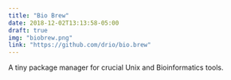```yaml
---
title: "Bio Brew"
date: 2018-12-02T13:13:58-05:00
draft: true
img: "biobrew.png"
link: "https://github.com/drio/bio.brew"
---
```


A tiny package manager for crucial Unix and Bioinformatics tools.
